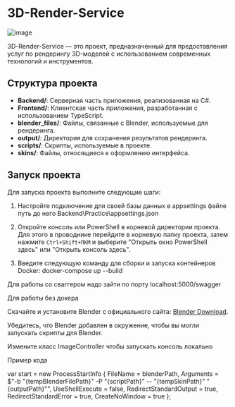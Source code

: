 # 3D-Render-Service
![image](https://github.com/user-attachments/assets/3ea37682-df86-49c3-b0b1-2cac871c51dc)

3D-Render-Service — это проект, предназначенный для предоставления услуг по рендерингу 3D-моделей с использованием современных технологий и инструментов.

## Структура проекта

- **Backend/**: Серверная часть приложения, реализованная на C#.
- **Frontend/**: Клиентская часть приложения, разработанная с использованием TypeScript.
- **blender_files/**: Файлы, связанные с Blender, используемые для рендеринга.
- **output/**: Директория для сохранения результатов рендеринга.
- **scripts/**: Скрипты, используемые в проекте.
- **skins/**: Файлы, относящиеся к оформлению интерфейса.

## Запуск проекта

Для запуска проекта выполните следующие шаги:

1. Настройте подключение для своей базы данных в appsettings файле путь до него Backend\Practice\appsettings.json

2. Откройте консоль или PowerShell в корневой директории проекта. Для этого в проводнике перейдите в корневую папку проекта, затем нажмите `Ctrl+Shift+ПКМ` и выберите "Открыть окно PowerShell здесь" или "Открыть консоль здесь".

3. Введите следующую команду для сборки и запуска контейнеров Docker: docker-compose up --build

Для работы со сваггером надо зайти по порту localhost:5000/swagger

Для работы без докера

Скачайте и установите Blender с официального сайта: [Blender Download](https://www.blender.org/download/).

Убедитесь, что Blender добавлен в окружение, чтобы вы могли запускать скрипты для Blender. 

Измените класс ImageController чтобы запускать консоль локально

Пример кода

var start = new ProcessStartInfo
                {
                    FileName = blenderPath,
                    Arguments = $"-b \"{tempBlenderFilePath}\" -P \"{scriptPath}\" -- \"{tempSkinPath}\" \"{outputPath}\"",
                    UseShellExecute = false,
                    RedirectStandardOutput = true,
                    RedirectStandardError = true,
                    CreateNoWindow = true
                };
